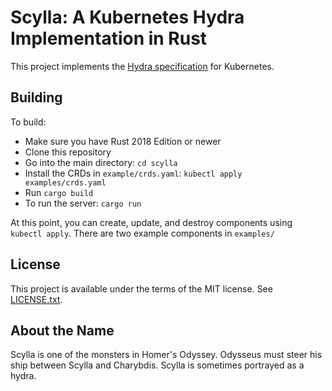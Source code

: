# Scylla: A Kubernetes Hydra Implementation in Rust

This project implements the [Hydra specification](https://github.com/microsoft/hydra-spec) for Kubernetes.

## Building

To build:

- Make sure you have Rust 2018 Edition or newer
- Clone this repository
- Go into the main directory: `cd scylla`
- Install the CRDs in `example/crds.yaml`: `kubectl apply examples/crds.yaml`
- Run `cargo build`
- To run the server: `cargo run`

At this point, you can create, update, and destroy components using `kubectl apply`. There are two example components in `examples/`

## License

This project is available under the terms of the MIT license. See [LICENSE.txt](LICENSE.txt).

## About the Name

Scylla is one of the monsters in Homer's Odyssey. Odysseus must steer his ship between Scylla and Charybdis. Scylla is sometimes portrayed as a hydra.